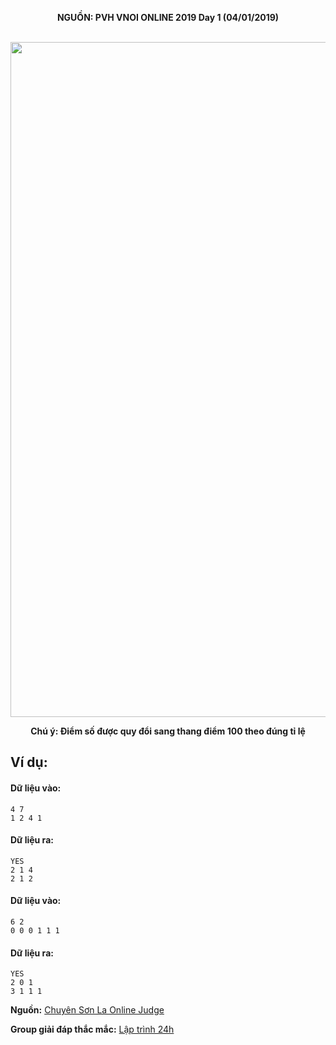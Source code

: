 **<center>NGUỒN: PVH VNOI ONLINE 2019 Day 1 (04/01/2019)</center>**
<br>

<center><img src="/images/problems/1163/wedding.svg" width=1080px></center>

**<center>Chú ý: Điểm số được quy đổi sang thang điểm 100 theo đúng tỉ lệ</center>**

## Ví dụ:
#### Dữ liệu vào:
```
4 7
1 2 4 1
```

#### Dữ liệu ra:
```
YES
2 1 4
2 1 2
```

#### Dữ liệu vào:
```
6 2
0 0 0 1 1 1
```

#### Dữ liệu ra:
```
YES
2 0 1
3 1 1 1
```
**Nguồn:** [Chuyên Sơn La Online Judge](http://csloj.ddns.net/)

**Group giải đáp thắc mắc:** [Lập trình 24h](https://www.facebook.com/groups/1386904321519984)